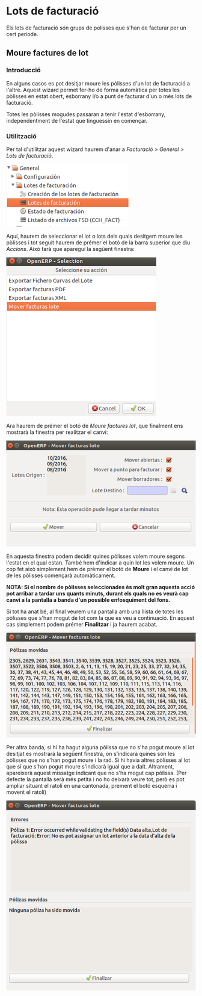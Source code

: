 # Lots de facturació

Els lots de facturació són grups de polisses que s'han de facturar per un cert periode.

## Moure factures de lot

### Introducció

En alguns casos es pot desitjar moure les pòlisses d'un lot de facturació a l'altre.
Aquest wizard permet fer-ho de forma automàtica per totes les pòlisses en estat
obert, esborrany i/o a punt de facturar d'un o més lots de facturació.

Totes les pòlisses mogudes passaran a tenir l'estat d'esborrany, independentment
de l'estat que tinguessin en començar.

### Utilització

Per tal d'utilitzar aquest wizard haurem d'anar a *Facturació > General > Lots de facturació*.

![Figura 1](_static/move_invoices_lot/menu.png)

Aquí, haurem de seleccionar el lot o lots dels quals desitgem moure les pòlisses i
tot seguit haurem de prémer el botó de la barra superior que diu *Accions*. Això
farà que aparegui la següent finestra:

![Figura 2](_static/move_invoices_lot/selection.png)

Ara haurem de prémer el botó de *Moure factures lot*, que finalment ens mostrarà
la finestra per realitzar el canvi:

![Figura 3](_static/move_invoices_lot/wizard_init.png)

En aquesta finestra podem decidir quines pòlisses volem moure segons l'estat en
el qual estan. També hem d'indicar a quin lot les volem moure. Un cop fet això simplement
hem de prémer el botó de **Moure** i el canvi de lot de les pòlisses començarà automàticament.

**NOTA: Si el nombre de pòlisses seleccionades és molt gran aquesta acció pot arribar
a tardar uns quants minuts, durant els quals no es veurà cap canvi a la pantalla a
banda d'un possible enfosquiment del fons.**

Si tot ha anat bé, al final veurem una pantalla amb una llista de totes les pòlisses
que s'han mogut de lot com la que es veu a continuació. En aquest cas simplement
podem prémer **Finalitzar** i ja haurem acabat.

![Figura 4](_static/move_invoices_lot/wizard_good_end.png)

Per altra banda, si hi ha hagut alguna pòlissa que no s'ha pogut moure al lot desitjat
es mostrarà la següent finestra, on s'indicarà quines són les pòlisses que no s'han
pogut moure i la raó. Si hi havia altres pòlisses al lot que sí que s'han pogut
moure s'indicarà igual que a dalt. Altrament, apareixerà aquest missatge indicant que
no s'ha mogut cap pòlissa. (Per defecte la pantalla serà més petita i no ho deixarà
veure tot, però es pot ampliar situant el ratolí en una cantonada, prement el botó
esquerra i movent el ratolí)

![Figura 5](_static/move_invoices_lot/wizard_bad_end.png)
